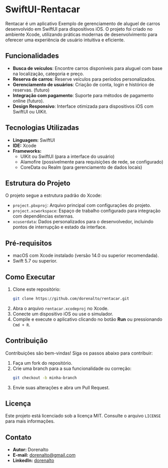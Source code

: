 # SwiftUI-Rentacar

Rentacar é um aplicativo Exemplo de gerenciamento de aluguel de carros desenvolvido em SwiftUI para dispositivos iOS. O projeto foi criado no ambiente Xcode, utilizando práticas modernas de desenvolvimento para oferecer uma experiência de usuário intuitiva e eficiente.

## Funcionalidades
- **Busca de veículos**: Encontre carros disponíveis para aluguel com base na localização, categoria e preço.
- **Reserva de carros**: Reserve veículos para períodos personalizados.
- **Gerenciamento de usuários**: Criação de conta, login e histórico de reservas. (futuro)
- **Integração com pagamento**: Suporte para métodos de pagamento online (futuro).
- **Design Responsivo**: Interface otimizada para dispositivos iOS com SwiftUI ou UIKit.

## Tecnologias Utilizadas
- **Linguagem:** SwiftUI
- **IDE:** Xcode
- **Frameworks:**
  - UIKit ou SwiftUI (para a interface do usuário)
  - Alamofire (possivelmente para requisições de rede, se configurado)
  - CoreData ou Realm (para gerenciamento de dados locais)

## Estrutura do Projeto
O projeto segue a estrutura padrão do Xcode:
- `project.pbxproj`: Arquivo principal com configurações do projeto.
- `project.xcworkspace`: Espaço de trabalho configurado para integração com dependências externas.
- `xcuserdata`: Dados personalizados para o desenvolvedor, incluindo pontos de interrupção e estado da interface.

## Pré-requisitos
- macOS com Xcode instalado (versão 14.0 ou superior recomendada).
- Swift 5.7 ou superior.

## Como Executar
1. Clone este repositório:
   ```bash
   git clone https://github.com/dorenalto/rentacar.git
   ```
2. Abra o arquivo `rentacar.xcodeproj` no Xcode.
3. Conecte um dispositivo iOS ou use o simulador.
4. Compile e execute o aplicativo clicando no botão **Run** ou pressionando `Cmd + R`.

## Contribuição
Contribuições são bem-vindas! Siga os passos abaixo para contribuir:
1. Faça um fork do repositório.
2. Crie uma branch para a sua funcionalidade ou correção:
   ```bash
   git checkout -b minha-branch
   ```
3. Envie suas alterações e abra um Pull Request.

## Licença
Este projeto está licenciado sob a licença MIT. Consulte o arquivo `LICENSE` para mais informações.

## Contato
- **Autor:** Dorenalto
- **E-mail:** dorenalto@gmail.com
- **LinkedIn:** [dorenalto](https://linkedin.com/in/dorenalto)
